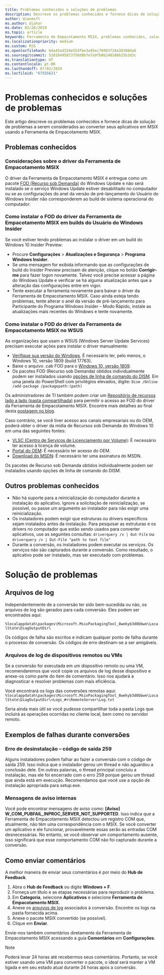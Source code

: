 ```yaml
---
title: Problemas conhecidos e soluções de problemas
description: Descreve os problemas conhecidos e fornece dicas de solução de problemas para a Ferramenta de Empacotamento MSIX.
author: dianmsft
ms.author: diahar
ms.date: 02/26/2019
ms.topic: article
keywords: Ferramenta de Empacotamento MSIX, problemas conhecidos, solução de problemas
ms.localizationpriority: medium
ms.custom: RS5
ms.openlocfilehash: 6da45ad324e55dfbe3a95ec76993f28a38380da6
ms.sourcegitcommit: 52010495873758d9bfe7a9fb0b240108b25b3d3c
ms.translationtype: HT
ms.contentlocale: pt-BR
ms.lasthandoff: 07/03/2019
ms.locfileid: "67555621"
---
```

# <a name="known-issues-and-troubleshooting"></a>Problemas conhecidos e soluções de problemas

Este artigo descreve os problemas conhecidos e fornece dicas de solução de problemas a serem considerados ao converter seus aplicativos em MSIX usando a Ferramenta de Empacotamento MSIX.

## <a name="known-issues"></a>Problemas conhecidos

### <a name="msix-packaging-tool-driver-considerations"></a>Considerações sobre o driver da Ferramenta de Empacotamento MSIX

O driver da Ferramenta de Empacotamento MSIX é entregue como um pacote [FOD (Recurso sob Demanda)](https://docs.microsoft.com/windows-hardware/manufacture/desktop/features-on-demand-v2--capabilities) do Windows Update e não será instalado se o serviço Windows Update estiver desabilitado no computador ou se as configurações do anel da versão de pré-lançamento do Usuário do Windows Insider não corresponderem ao build de sistema operacional do computador.

### <a name="installing-msix-packaging-tool-driver-fod-on-windows-insider-builds"></a>Como instalar o FOD do driver da Ferramenta de Empacotamento MSIX em builds do Usuário do Windows Insider

Se você estiver tendo problemas ao instalar o driver em um build do Windows 10 Insider Preview:

- Procure **Configurações** > **Atualizações e Segurança** > **Programa Windows Insider**.
- Se uma mensagem for exibida informando que as configurações de build do Insider Preview precisam de atenção, clique no botão **Corrigir-me** para fazer logon novamente. Talvez você precise acessar a página do Windows Update e verificar se há alguma atualização antes que a alteração das configurações entre em vigor.
- Tente executar a ferramenta novamente para baixar o driver da Ferramenta de Empacotamento MSIX. Caso ainda esteja tendo problemas, tente alterar o anel da versão de pré-lançamento para Participante do Programa Windows Insider – Modo Rápido, instale as atualizações mais recentes do Windows e tente novamente.

### <a name="installing-msix-packaging-tool-driver-fod-in-wsus"></a>Como instalar o FOD do driver da Ferramenta de Empacotamento MSIX no WSUS

As organizações que usam o WSUS (Windows Server Update Services) precisam executar ações para instalar o driver manualmente:

- [Verifique sua versão do Windows](https://support.microsoft.com/help/13443/windows-which-operating-system). É necessário ter, pelo menos, o Windows 10, versão 1809 (build 17763).
- Baixe o arquivo .cab FOD para o [Windows 10, versão 1809](https://download.microsoft.com/download/8/4/3/8436215A-42DB-4FD2-966D-60D436D6EEFC/Msix-PackagingTool-Driver-Package~31bf3856ad364e35~amd64~~.cab).
- Os pacotes FOD (Recurso sob Demanda) obtidos individualmente podem ser instalados usando [opções de linha de comando do DISM](https://docs.microsoft.com/windows-hardware/manufacture/desktop/dism-operating-system-package-servicing-command-line-options). Em uma janela do PowerShell com privilégios elevados, digite: ```Dism /Online /add-package /packagepath:(path)```

Os administradores de TI também podem criar um [Repositório de recursos lado a lado (pasta compartilhada)](https://docs.microsoft.com/windows-server/administration/server-manager/configure-features-on-demand-in-windows-server) para permitir o acesso ao FOD do driver da Ferramenta de Empacotamento MSIX. Encontre mais detalhes ao final desta [postagem no blog](https://techcommunity.microsoft.com/t5/Windows-IT-Pro-Blog/Language-pack-acquisition-and-retention-for-enterprise-devices/ba-p/275404).

Caso contrário, se você tiver acesso aos canais empresariais ou do OEM, poderá obter o driver da mídia de Recursos sob Demanda do Windows 10 em uma das seguintes fontes:

- [VLSC (Centro de Serviços de Licenciamento por Volume)](https://www.microsoft.com/Licensing/servicecenter/default.aspx): É necessário ter acesso à licença de volume.
- [Portal do OEM](https://www.microsoftoem.com): É necessário ter acesso do OEM.
- [Download do MSDN](https://my.visualstudio.com/Downloads/Featured): É necessário ter uma assinatura do MSDN.

Os pacotes de Recurso sob Demanda obtidos individualmente podem ser instalados usando opções de linha de comando do DISM.

## <a name="other-known-issues"></a>Outros problemas conhecidos

- Não há suporte para a reinicialização do computador durante a instalação do aplicativo. Ignore a solicitação de reinicialização, se possível, ou passe um argumento ao instalador para não exigir uma reinicialização.
- Os instaladores podem exigir que estruturas ou drivers específicos sejam instalados antes da instalação. Para pesquisar as estruturas e os drivers no computador que estão sendo usados para converter aplicativos, use as seguintes consultas: ```driverquery /v | Out-File``` ou ```driverquery /v | Out-File "path to text file"```
- Durante a conversão, os instaladores podem executar os serviços. Os serviços não são capturados durante a conversão. Como resultado, o aplicativo pode ser instalado, mas ser executado com problemas.

# <a name="troubleshooting"></a>Solução de problemas

## <a name="log-files"></a>Arquivos de log

Independentemente de a conversão ter sido bem-sucedida ou não, os arquivos de log são gerados para cada conversão. Eles podem ser encontrados aqui: 

`%localappdata%\packages\Microsoft.MsixPackagingTool_8wekyb3d8bbwe\LocalState\DiagOutputDir\`

Os códigos de falha são escritos e indicam qualquer ponto de falha durante o processo de conversão. Os códigos de erro destinam-se a ser amigáveis.

### <a name="log-files-from-remote-devices-or-vms"></a>Arquivos de log de dispositivos remotos ou VMs

Se a conversão for executada em um dispositivo remoto ou uma VM, recomendaremos que você copie os arquivos de log desse dispositivo e anexe-os como parte do item de comentário. Isso nos ajudará a diagnosticar e resolver problemas com mais eficiência. 

Você encontrará os logs das conversões remotas aqui: `%localappdata%\packages\Microsoft.MsixPackagingTool_8wekyb3d8bbwe\LocalState\DiagOutputDir\<Logs_#>\RemoteServer\Log.txt`

Seria ainda mais útil se você pudesse compartilhar toda a pasta Logs que incluirá as operações ocorridas no cliente local, bem como no servidor remoto.

## <a name="examples-of-failures-during-conversions"></a>Exemplos de falhas durante conversões

### <a name="uninstallation-error---exit-code-259"></a>Erro de desinstalação – código de saída 259

Alguns instaladores podem falhar ao fazer a conversão com o código de saída 259. Isso indica que o instalador gerou um thread e não aguardou a conclusão dele. Em outras palavras, o thread principal concluiu a instalação, mas ele foi encerrado com o erro 259 porque gerou um thread que ainda está em execução. Recomendamos que você use a opção de instalação apropriada para setup.exe.

### <a name="internal-warning-messages"></a>Mensagens de aviso internas

Você pode encontrar mensagens de aviso como: **[Aviso] W_COM_PUBFAIL_INPROC_SERVER_NOT_SUPPORTED**.
Isso indica que a Ferramenta de Empacotamento MSIX detectou um registro COM que, atualmente, não têm uma correspondência com o MSIX. Se você converter um aplicativo e ele funcionar, provavelmente essas serão as entradas COM desnecessárias. No entanto, se você observar um comportamento ausente, isso significará que esse comportamento COM não foi capturado durante a conversão.

## <a name="sending-feedback"></a>Como enviar comentários

A melhor maneira de enviar seus comentários é por meio do **Hub de Feedback**.
1. Abra o **Hub de Feedback** ou digite **Windows + F**.
2. Forneça um título e as etapas necessárias para reproduzir o problema.
3. Em **Categoria**, selecione **Aplicativos** e selecione **Ferramenta de Empacotamento MSIX**.
4. Anexe os [arquivos de log](#log-files) associados à conversão. Encontre os logs na pasta fornecida acima.
5. Anexe o pacote MSIX convertido (se possível).
6. Clique em **Enviar**.

Envie-nos também comentários diretamente da Ferramenta de Empacotamento MSIX acessando a guia **Comentários** em **Configurações**. 

> [!NOTE]
> Poderá levar 24 horas até recebermos seus comentários. Portanto, se você estiver usando uma VM para converter o pacote, o ideal será manter a VM ligada e em seu estado atual durante 24 horas após a conversão. 
